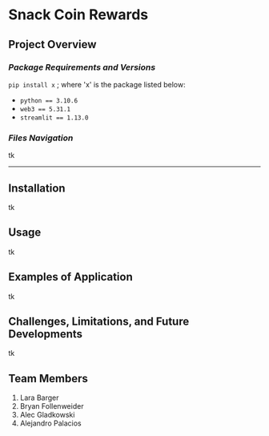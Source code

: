 # Snack Coin Rewards

## **Project Overview**

### *Package Requirements and Versions*
`pip install x` ; where 'x' is the package listed below:
* `python == 3.10.6`
* `web3 == 5.31.1`
* `streamlit == 1.13.0`


### *Files Navigation*
tk

--------------

## Installation

tk

## Usage

tk

## Examples of Application

tk

## Challenges, Limitations, and Future Developments

tk

## Team Members
1. Lara Barger
2. Bryan Follenweider
3. Alec Gladkowski
4. Alejandro Palacios